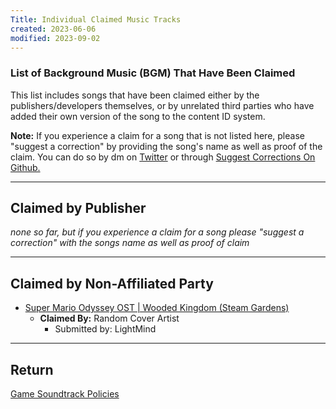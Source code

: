 ```yaml
---
Title: Individual Claimed Music Tracks
created: 2023-06-06
modified: 2023-09-02
---
```


### List of Background Music (BGM) That Have Been Claimed

This list includes songs that have been claimed either by the publishers/developers themselves, or by unrelated third parties who have added their own version of the song to the content ID system.

**Note:** If you experience a claim for a song that is not listed here, please "suggest a correction" by providing the song's name as well as proof of the claim. You can do so by dm on [Twitter](https://twitter.com/ItsLightMind) or through [Suggest Corrections On Github.](https://github.com/itslightmind/docs-repo/blob/main/content/posts/Individual%20Claimed%20Music%20Tracks.md)

---

## Claimed by Publisher

*none so far, but if you experience a claim for a song please "suggest a correction" with the songs name as well as proof of claim*

---

## Claimed by Non-Affiliated Party

* [Super Mario Odyssey OST | Wooded Kingdom (Steam Gardens)](https://www.youtube.com/watch?v=P-9fvWJxQtU)
  * **Claimed By:** Random Cover Artist
    * Submitted by: LightMind

---

## Return

[Game Soundtrack Policies](Game%20Soundtrack%20Policies.md)
